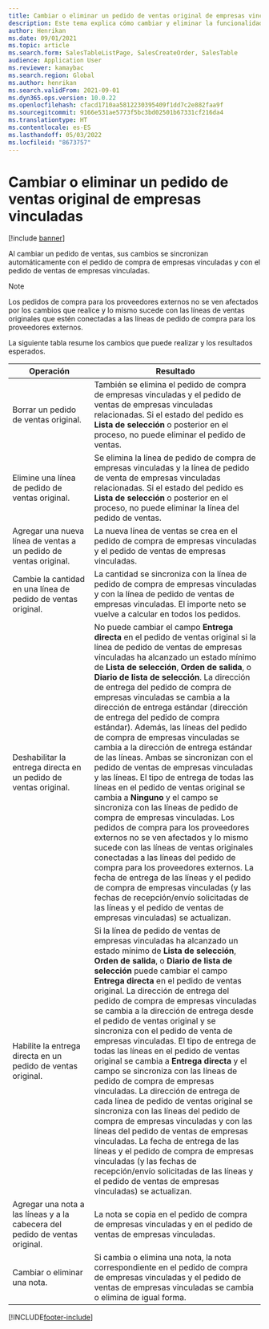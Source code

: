 ```yaml
---
title: Cambiar o eliminar un pedido de ventas original de empresas vinculadas
description: Este tema explica cómo cambiar y eliminar la funcionalidad de un pedido de cliente original
author: Henrikan
ms.date: 09/01/2021
ms.topic: article
ms.search.form: SalesTableListPage, SalesCreateOrder, SalesTable
audience: Application User
ms.reviewer: kamaybac
ms.search.region: Global
ms.author: henrikan
ms.search.validFrom: 2021-09-01
ms.dyn365.ops.version: 10.0.22
ms.openlocfilehash: cfacd1710aa5812230395409f1dd7c2e882faa9f
ms.sourcegitcommit: 9166e531ae5773f5bc3bd02501b67331cf216da4
ms.translationtype: HT
ms.contentlocale: es-ES
ms.lasthandoff: 05/03/2022
ms.locfileid: "8673757"
---
```

# <a name="change-or-delete-an-original-intercompany-sales-order"></a>Cambiar o eliminar un pedido de ventas original de empresas vinculadas

[!include [banner](../../includes/banner.md)]

Al cambiar un pedido de ventas, sus cambios se sincronizan automáticamente con el pedido de compra de empresas vinculadas y con el pedido de ventas de empresas vinculadas.

> [!NOTE]
> Los pedidos de compra para los proveedores externos no se ven afectados por los cambios que realice y lo mismo sucede con las líneas de ventas originales que estén conectadas a las líneas de pedido de compra para los proveedores externos.

La siguiente tabla resume los cambios que puede realizar y los resultados esperados.

| Operación | Resultado |
|---|---|
| Borrar&nbsp;un&nbsp;pedido de&nbsp;ventas&nbsp;original. | También se elimina el pedido de compra de empresas vinculadas y el pedido de ventas de empresas vinculadas relacionadas. Si el estado del pedido es **Lista de selección** o posterior en el proceso, no puede eliminar el pedido de ventas. |
| Elimine una línea de pedido de ventas original. | Se elimina la línea de pedido de compra de empresas vinculadas y la línea de pedido de venta de empresas vinculadas relacionadas. Si el estado del pedido es **Lista de selección** o posterior en el proceso, no puede eliminar la línea del pedido de ventas. |
| Agregar una nueva línea de ventas a un pedido de ventas original. | La nueva línea de ventas se crea en el pedido de compra de empresas vinculadas y el pedido de ventas de empresas vinculadas. |
| Cambie la cantidad en una línea de pedido de ventas original. | La cantidad se sincroniza con la línea de pedido de compra de empresas vinculadas y con la línea de pedido de ventas de empresas vinculadas. El importe neto se vuelve a calcular en todos los pedidos. |
| Deshabilitar la entrega directa en un pedido de ventas original. | No puede cambiar el campo **Entrega directa** en el pedido de ventas original si la línea de pedido de ventas de empresas vinculadas ha alcanzado un estado mínimo de **Lista de selección**, **Orden de salida**, o **Diario de lista de selección**. La dirección de entrega del pedido de compra de empresas vinculadas se cambia a la dirección de entrega estándar (dirección de entrega del pedido de compra estándar). Además, las líneas del pedido de compra de empresas vinculadas se cambia a la dirección de entrega estándar de las líneas. Ambas se sincronizan con el pedido de ventas de empresas vinculadas y las líneas. El tipo de entrega de todas las líneas en el pedido de ventas original se cambia a **Ninguno** y el campo se sincroniza con las líneas de pedido de compra de empresas vinculadas. Los pedidos de compra para los proveedores externos no se ven afectados y lo mismo sucede con las líneas de ventas originales conectadas a las líneas del pedido de compra para los proveedores externos. La fecha de entrega de las líneas y el pedido de compra de empresas vinculadas (y las fechas de recepción/envío solicitadas de las líneas y el pedido de ventas de empresas vinculadas) se actualizan. |
| Habilite la entrega directa en un pedido de ventas original. | Si la línea de pedido de ventas de empresas vinculadas ha alcanzado un estado mínimo de **Lista de selección**, **Orden de salida**, o **Diario de lista de selección** puede cambiar el campo **Entrega directa** en el pedido de ventas original. La dirección de entrega del pedido de compra de empresas vinculadas se cambia a la dirección de entrega desde el pedido de ventas original y se sincroniza con el pedido de venta de empresas vinculadas. El tipo de entrega de todas las líneas en el pedido de ventas original se cambia a **Entrega directa** y el campo se sincroniza con las líneas de pedido de compra de empresas vinculadas. La dirección de entrega de cada línea de pedido de ventas original se sincroniza con las líneas del pedido de compra de empresas vinculadas y con las líneas del pedido de ventas de empresas vinculadas. La fecha de entrega de las líneas y el pedido de compra de empresas vinculadas (y las fechas de recepción/envío solicitadas de las líneas y el pedido de ventas de empresas vinculadas) se actualizan. |
| Agregar una nota a las líneas y a la cabecera del pedido de ventas original. | La nota se copia en el pedido de compra de empresas vinculadas y en el pedido de ventas de empresas vinculadas. |
| Cambiar o eliminar una nota. | Si cambia o elimina una nota, la nota correspondiente en el pedido de compra de empresas vinculadas y el pedido de ventas de empresas vinculadas se cambia o elimina de igual forma. |

[!INCLUDE[footer-include](../../includes/footer-banner.md)]
